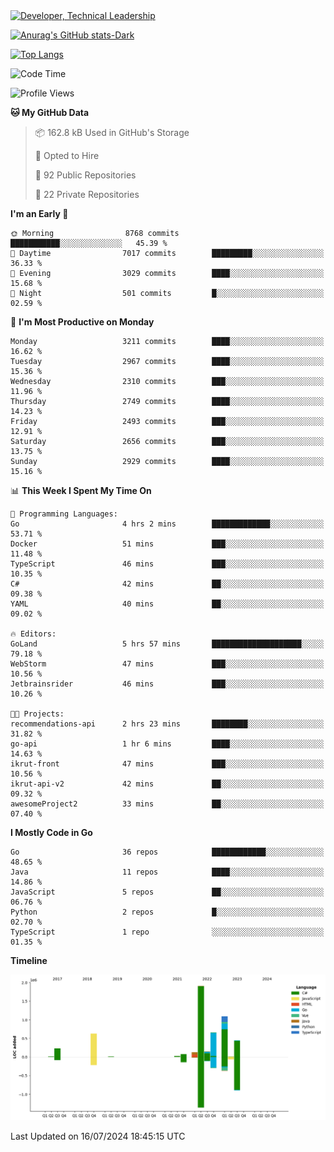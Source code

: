 <div>
  <a href="https://www.linkedin.com/in/arielpineiro/" target="_blank" rel="nofollow noopener noreferrer">
    <img src="https://img.shields.io/badge/-LinkedIn-%230077B5?style=for-the-badge&logo=linkedin&logoColor=white" alt="Developer, Technical Leadership" title="Ariel Piñeiro">
  </a>
</div>

[![Anurag's GitHub stats-Dark](https://github-readme-stats.vercel.app/api?username=arielsrv&show_icons=true&theme=dark#gh-dark-mode-only)](https://github.com/anuraghazra/github-readme-stats#gh-dark-mode-only)

[![Top Langs](https://github-readme-stats.vercel.app/api/top-langs/?username=arielsrv&layout=compact&langs_count=10&theme=dark#gh-dark-mode-only)](https://github.com/anuraghazra/github-readme-stats&theme=dark#gh-dark-mode-only)

<!--START_SECTION:waka-->
![Code Time](http://img.shields.io/badge/Code%20Time-1%2C016%20hrs%2043%20mins-blue)

![Profile Views](http://img.shields.io/badge/Profile%20Views-1-blue)

**🐱 My GitHub Data** 

> 📦 162.8 kB Used in GitHub's Storage 
 > 
> 💼 Opted to Hire
 > 
> 📜 92 Public Repositories 
 > 
> 🔑 22 Private Repositories 
 > 
**I'm an Early 🐤** 

```text
🌞 Morning                8768 commits        ███████████░░░░░░░░░░░░░░   45.39 % 
🌆 Daytime                7017 commits        █████████░░░░░░░░░░░░░░░░   36.33 % 
🌃 Evening                3029 commits        ████░░░░░░░░░░░░░░░░░░░░░   15.68 % 
🌙 Night                  501 commits         █░░░░░░░░░░░░░░░░░░░░░░░░   02.59 % 
```
📅 **I'm Most Productive on Monday** 

```text
Monday                   3211 commits        ████░░░░░░░░░░░░░░░░░░░░░   16.62 % 
Tuesday                  2967 commits        ████░░░░░░░░░░░░░░░░░░░░░   15.36 % 
Wednesday                2310 commits        ███░░░░░░░░░░░░░░░░░░░░░░   11.96 % 
Thursday                 2749 commits        ████░░░░░░░░░░░░░░░░░░░░░   14.23 % 
Friday                   2493 commits        ███░░░░░░░░░░░░░░░░░░░░░░   12.91 % 
Saturday                 2656 commits        ███░░░░░░░░░░░░░░░░░░░░░░   13.75 % 
Sunday                   2929 commits        ████░░░░░░░░░░░░░░░░░░░░░   15.16 % 
```


📊 **This Week I Spent My Time On** 

```text
💬 Programming Languages: 
Go                       4 hrs 2 mins        █████████████░░░░░░░░░░░░   53.71 % 
Docker                   51 mins             ███░░░░░░░░░░░░░░░░░░░░░░   11.48 % 
TypeScript               46 mins             ███░░░░░░░░░░░░░░░░░░░░░░   10.35 % 
C#                       42 mins             ██░░░░░░░░░░░░░░░░░░░░░░░   09.38 % 
YAML                     40 mins             ██░░░░░░░░░░░░░░░░░░░░░░░   09.02 % 

🔥 Editors: 
GoLand                   5 hrs 57 mins       ████████████████████░░░░░   79.18 % 
WebStorm                 47 mins             ███░░░░░░░░░░░░░░░░░░░░░░   10.56 % 
Jetbrainsrider           46 mins             ███░░░░░░░░░░░░░░░░░░░░░░   10.26 % 

🐱‍💻 Projects: 
recommendations-api      2 hrs 23 mins       ████████░░░░░░░░░░░░░░░░░   31.82 % 
go-api                   1 hr 6 mins         ████░░░░░░░░░░░░░░░░░░░░░   14.63 % 
ikrut-front              47 mins             ███░░░░░░░░░░░░░░░░░░░░░░   10.56 % 
ikrut-api-v2             42 mins             ██░░░░░░░░░░░░░░░░░░░░░░░   09.32 % 
awesomeProject2          33 mins             ██░░░░░░░░░░░░░░░░░░░░░░░   07.40 % 
```

**I Mostly Code in Go** 

```text
Go                       36 repos            ████████████░░░░░░░░░░░░░   48.65 % 
Java                     11 repos            ████░░░░░░░░░░░░░░░░░░░░░   14.86 % 
JavaScript               5 repos             ██░░░░░░░░░░░░░░░░░░░░░░░   06.76 % 
Python                   2 repos             █░░░░░░░░░░░░░░░░░░░░░░░░   02.70 % 
TypeScript               1 repo              ░░░░░░░░░░░░░░░░░░░░░░░░░   01.35 % 
```



**Timeline**

![Lines of Code chart](https://raw.githubusercontent.com/arielsrv/arielsrv/main/assets/bar_graph.png)


 Last Updated on 16/07/2024 18:45:15 UTC
<!--END_SECTION:waka-->
